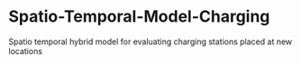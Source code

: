 # Spatio-Temporal-Model-Charging
Spatio temporal hybrid model for evaluating charging stations placed at new locations
